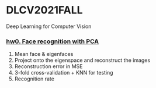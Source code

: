 # DLCV2021FALL
Deep Learning for Computer Vision

### [hw0. Face recognition with PCA](./hw0)

1. Mean face & eigenfaces
2. Project onto the eigenspace and reconstruct the images
3. Reconstruction error in MSE
4. 3-fold cross-validation + KNN for testing
5. Recognition rate
